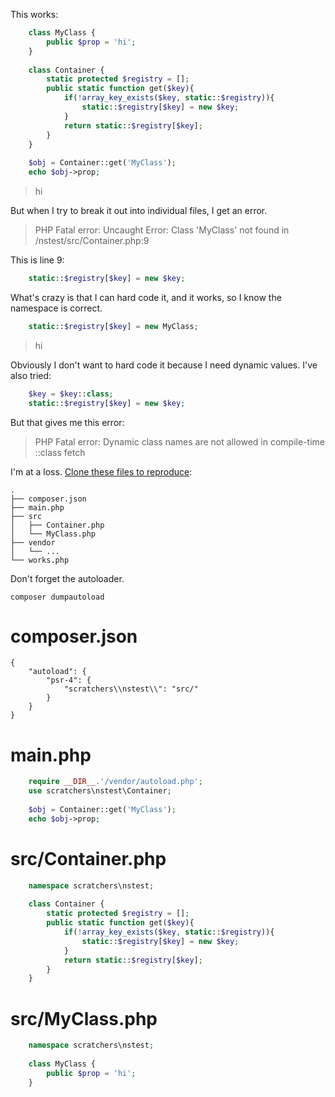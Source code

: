 This works:
```php
    class MyClass {
    	public $prop = 'hi';
    }
    
    class Container {
    	static protected $registry = [];
    	public static function get($key){
    		if(!array_key_exists($key, static::$registry)){
    			static::$registry[$key] = new $key;
    		}
    		return static::$registry[$key];
    	}
    }
    
    $obj = Container::get('MyClass');
    echo $obj->prop;
```
> hi

But when I try to break it out into individual files, I get an error.

> PHP Fatal error:  Uncaught Error: Class 'MyClass' not found in /nstest/src/Container.php:9

This is line 9:
```php
    static::$registry[$key] = new $key;
```
What's crazy is that I can hard code it, and it works, so I know the namespace is correct.
```php
    static::$registry[$key] = new MyClass;
```
> hi

Obviously I don't want to hard code it because I need dynamic values. I've also tried:
```php
    $key = $key::class;
    static::$registry[$key] = new $key;
```
But that gives me this error:

> PHP Fatal error:  Dynamic class names are not allowed in compile-time ::class fetch

I'm at a loss. [Clone these files to reproduce][1]:

    .
    ├── composer.json
    ├── main.php
    ├── src
    │   ├── Container.php
    │   └── MyClass.php
    ├── vendor
    │   └── ...
    └── works.php

Don't forget the autoloader.

    composer dumpautoload

# composer.json

    {
    	"autoload": {
    		"psr-4": {
    			"scratchers\\nstest\\": "src/"
    		}
    	}
    }

# main.php
```php
    require __DIR__.'/vendor/autoload.php';
    use scratchers\nstest\Container;
    
    $obj = Container::get('MyClass');
    echo $obj->prop;
```
# src/Container.php

```php
    namespace scratchers\nstest;
    
    class Container {
    	static protected $registry = [];
    	public static function get($key){
    		if(!array_key_exists($key, static::$registry)){
    			static::$registry[$key] = new $key;
    		}
    		return static::$registry[$key];
    	}
    }
```
# src/MyClass.php
```php
    namespace scratchers\nstest;
    
    class MyClass {
    	public $prop = 'hi';
    }
```
  [1]: https://github.com/scratchers/nstest



